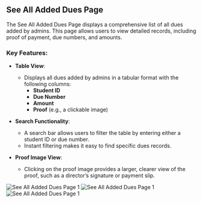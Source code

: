 
## See All Added Dues Page

The See All Added Dues Page displays a comprehensive list of all dues added by admins. This page allows users to view detailed records, including proof of payment, due numbers, and amounts.

### Key Features:

- **Table View**:
  - Displays all dues added by admins in a tabular format with the following columns:
    - **Student ID**
    - **Due Number**
    - **Amount**
    - **Proof** (e.g., a clickable image)

- **Search Functionality**:
  - A search bar allows users to filter the table by entering either a student ID or due number.
  - Instant filtering makes it easy to find specific dues records.

- **Proof Image View**:
  - Clicking on the proof image provides a larger, clearer view of the proof, such as a director’s signature or payment slip.


![See All Added Dues Page 1](https://github.com/revanthkumarJ/Finance-Client/blob/main/images/Finance_SeeAllAddedDues.png)
![See All Added Dues Page 1](https://github.com/revanthkumarJ/Finance-Client/blob/main/images/Finance_AllAddedDuesFiltering.png)
![See All Added Dues Page 1](https://github.com/revanthkumarJ/Finance-Client/blob/main/images/Finance_AllAddedDuesSeeingProof.png)
